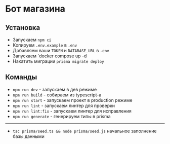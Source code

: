 # Бот магазина

## Установка

- Запускаем `npm ci`
- Копируем `.env.example` в `.env`
- Добавляем ваши `TOKEN` и `DATABASE_URL` в `.env`
- Запускаем `docker compose up -d
- Накатить миграции `prisma migrate deploy`

## Команды

- `npm run dev` - запускаем в дев режиме
- `npm run build` - собираем из typescript-а
- `npm run start` - запускаем проект в production режиме
- `npm run lint` - запускаем линтер для проверки
- `npm run lint:fix` - запускаем линтер для исправления
- `npm run generate` - генерируем типы в prisma

---

- `tsc prisma/seed.ts && node prisma/seed.js` начальное заполнение базы данными
